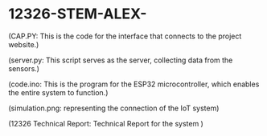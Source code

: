 # 12326-STEM-ALEX-
(CAP.PY: This is the code for the interface that connects to the project website.)

(server.py: This script serves as the server, collecting data from the sensors.)

(code.ino: This is the program for the ESP32 microcontroller, which enables the entire system to function.) 

(simulation.png: representing the connection of the IoT system)

(12326 Technical Report: Technical Report for the system )
